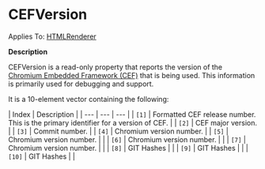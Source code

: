 




<h1 class="heading"><span class="name">CEFVersion</span></h1>

Applies To: [HTMLRenderer](./htmlrenderer.md)


**Description**


CEFVersion is a read-only property that reports the version of the [Chromium Embedded Framework (CEF)](https://en.wikipedia.org/wiki/Chromium_Embedded_Framework) that is being used. This information is primarily used for debugging and support.


It is a 10-element vector containing the following:


| Index | Description |
| --- | --- | ---  |
| `[1]` | Formatted CEF release number. This is the primary identifier for a version of CEF. |
| `[2]` | CEF major version. |
| `[3]` | Commit number. |
| `[4]` | Chromium version number. |
| `[5]` | Chromium version number. |  |
| `[6]` | Chromium version number. |  |
| `[7]` | Chromium version number. |  |
| `[8]` | GIT Hashes |  |
| `[9]` | GIT Hashes |  |
| `[10]` | GIT Hashes |  |



